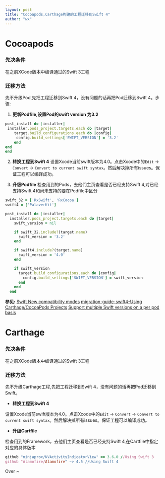 ```yaml
---
layout: post
title: "Cocoapods,Carthage构建的工程迁移到Swift 4"
author: "wx"
---
```


# Cocoapods

### 先决条件
在之前XCode版本中编译通过的Swift 3工程

### 迁移方法

先不升级Pod,先把工程迁移到Swift 4，没有问题的话再把Pod迁移到Swift 4。步骤: <!--more-->

1. **更新Podfile,设置Pod的swift version 为3.2**
~~~ruby
post_install do |installer|
 installer.pods_project.targets.each do |target|
    target.build_configurations.each do |config|
     config.build_settings['SWIFT_VERSION'] = '3.2'
    end
end
end
~~~

2. **转换工程到Swift 4**
设置Xcode当前swift版本为4.0。点击Xcode中的`Edit` -> `Convert` -> `Convert to current swift syntax`。然后解决掉所有issues。保证工程可以编译成功。

3. **升级Podfile**
检查用到的Pods，去他们主页查看是否已经支持Swift 4,对已经支持Swift 4和尚未支持的要在Podfile中区分

~~~ruby
swift_32 = ['RxSwift', 'RxCocoa']
swift4 = ['PalaverKit']

post_install do |installer|
  installer.pods_project.targets.each do |target|
    swift_version = nil

    if swift_32.include?(target.name)
      swift_version = '3.2'
    end

    if swift4.include?(target.name)
      swift_version = '4.0'
    end

    if swift_version
      target.build_configurations.each do |config|
        config.build_settings['SWIFT_VERSION'] = swift_version
      end
    end
  end
~~~

**参见:**
[Swift New compatibility modes](https://swift.org/blog/swift-4-0-released/)
[migration-guide-swift4-Using Carthage/CocoaPods Projects](https://swift.org/migration-guide-swift4/)
[Support multiple Swift versions on a per pod basis](https://github.com/CocoaPods/CocoaPods/issues/6791)


# Carthage

### 先决条件
在之前XCode版本中编译通过的Swift 3工程

### 迁移方法
先不升级Carthage工程,先把工程迁移到Swift 4，没有问题的话再把Pod迁移到Swift。

- **转换工程到Swift 4**

设置Xcode当前swift版本为4.0。点击Xcode中的`Edit` -> `Convert` -> `Convert to current swift syntax`。然后解决掉所有issues。保证工程可以编译成功。


- **升级Cartfile**

检查用到的Framework，去他们主页查看是否已经支持Swift 4,在Cartfile中指定对应的具体版本

~~~ruby
github "ninjaprox/NVActivityIndicatorView" == 3.6.0 //Using Swift 3
github "Alamofire/Alamofire" ~> 4.5 //Using Swift 4
~~~

Over ~
